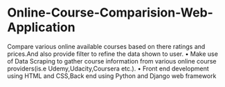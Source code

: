 # Online-Course-Comparision-Web-Application
Compare various online available courses based on there ratings and prices.And also provide filter to refine the data shown to user. • Make use of Data Scraping to gather course information from various online course providers(is.e Udemy,Udacity,Coursera etc.). • Front end development using HTML and CSS,Back end using Python and Django web framework
